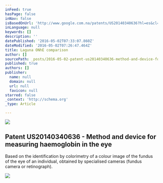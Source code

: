 ```yaml
---
inFeed: true
hasPage: false
inNav: false
isBasedOnUrl: 'http://www.google.com.na/patents/US20140340636?hl=es&cl=en'
inLanguage: null
keywords: []
description: ''
datePublished: '2016-05-02T07:33:07.860Z'
dateModified: '2016-05-02T07:26:47.464Z'
title: Laguna ONhE comparison
author: []
sourcePath: _posts/2016-05-02-patent-us20140340636-method-and-device-for-measuring-haemo.md
published: true
authors: []
publisher:
  name: null
  domain: null
  url: null
  favicon: null
starred: false
_context: 'http://schema.org'
_type: Article

---
```

![](https://the-grid-user-content.s3-us-west-2.amazonaws.com/d833ae51-8d7a-434b-83d4-a2680db3d2f5.png)

<article style=""><h1>Patent US20140340636 - Method and device for measuring haemoglobin in the eye</h1><p>Based on the identification by colorimetry of a colour image of the fundus of the eye of an individual, obtained by specialised cameras (fundus camera or retinograph).</p><img src="https://s3-us-west-2.amazonaws.com/the-grid-img/p/0d0be905492a121cc0ab10ee8f895efd6e6d3342.jpg" /></article>